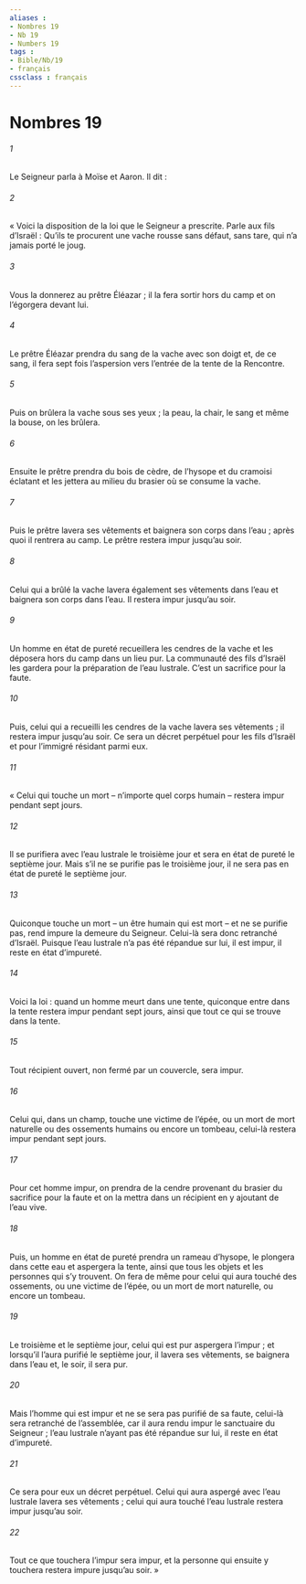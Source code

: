 ```yaml
---
aliases : 
- Nombres 19
- Nb 19
- Numbers 19
tags : 
- Bible/Nb/19
- français
cssclass : français
---
```


# Nombres 19

###### 1
Le Seigneur parla à Moïse et Aaron. Il dit :
###### 2
« Voici la disposition de la loi que le Seigneur a prescrite. Parle aux fils d’Israël : Qu’ils te procurent une vache rousse sans défaut, sans tare, qui n’a jamais porté le joug.
###### 3
Vous la donnerez au prêtre Éléazar ; il la fera sortir hors du camp et on l’égorgera devant lui.
###### 4
Le prêtre Éléazar prendra du sang de la vache avec son doigt et, de ce sang, il fera sept fois l’aspersion vers l’entrée de la tente de la Rencontre.
###### 5
Puis on brûlera la vache sous ses yeux ; la peau, la chair, le sang et même la bouse, on les brûlera.
###### 6
Ensuite le prêtre prendra du bois de cèdre, de l’hysope et du cramoisi éclatant et les jettera au milieu du brasier où se consume la vache.
###### 7
Puis le prêtre lavera ses vêtements et baignera son corps dans l’eau ; après quoi il rentrera au camp. Le prêtre restera impur jusqu’au soir.
###### 8
Celui qui a brûlé la vache lavera également ses vêtements dans l’eau et baignera son corps dans l’eau. Il restera impur jusqu’au soir.
###### 9
Un homme en état de pureté recueillera les cendres de la vache et les déposera hors du camp dans un lieu pur. La communauté des fils d’Israël les gardera pour la préparation de l’eau lustrale. C’est un sacrifice pour la faute.
###### 10
Puis, celui qui a recueilli les cendres de la vache lavera ses vêtements ; il restera impur jusqu’au soir. Ce sera un décret perpétuel pour les fils d’Israël et pour l’immigré résidant parmi eux.
###### 11
« Celui qui touche un mort – n’importe quel corps humain – restera impur pendant sept jours.
###### 12
Il se purifiera avec l’eau lustrale le troisième jour et sera en état de pureté le septième jour. Mais s’il ne se purifie pas le troisième jour, il ne sera pas en état de pureté le septième jour.
###### 13
Quiconque touche un mort – un être humain qui est mort – et ne se purifie pas, rend impure la demeure du Seigneur. Celui-là sera donc retranché d’Israël. Puisque l’eau lustrale n’a pas été répandue sur lui, il est impur, il reste en état d’impureté.
###### 14
Voici la loi : quand un homme meurt dans une tente, quiconque entre dans la tente restera impur pendant sept jours, ainsi que tout ce qui se trouve dans la tente.
###### 15
Tout récipient ouvert, non fermé par un couvercle, sera impur.
###### 16
Celui qui, dans un champ, touche une victime de l’épée, ou un mort de mort naturelle ou des ossements humains ou encore un tombeau, celui-là restera impur pendant sept jours.
###### 17
Pour cet homme impur, on prendra de la cendre provenant du brasier du sacrifice pour la faute et on la mettra dans un récipient en y ajoutant de l’eau vive.
###### 18
Puis, un homme en état de pureté prendra un rameau d’hysope, le plongera dans cette eau et aspergera la tente, ainsi que tous les objets et les personnes qui s’y trouvent. On fera de même pour celui qui aura touché des ossements, ou une victime de l’épée, ou un mort de mort naturelle, ou encore un tombeau.
###### 19
Le troisième et le septième jour, celui qui est pur aspergera l’impur ; et lorsqu’il l’aura purifié le septième jour, il lavera ses vêtements, se baignera dans l’eau et, le soir, il sera pur.
###### 20
Mais l’homme qui est impur et ne se sera pas purifié de sa faute, celui-là sera retranché de l’assemblée, car il aura rendu impur le sanctuaire du Seigneur ; l’eau lustrale n’ayant pas été répandue sur lui, il reste en état d’impureté.
###### 21
Ce sera pour eux un décret perpétuel. Celui qui aura aspergé avec l’eau lustrale lavera ses vêtements ; celui qui aura touché l’eau lustrale restera impur jusqu’au soir.
###### 22
Tout ce que touchera l’impur sera impur, et la personne qui ensuite y touchera restera impure jusqu’au soir. »
